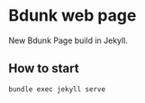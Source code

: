# Bdunk web page

New Bdunk Page build in Jekyll.

## How to start

```
bundle exec jekyll serve
```
